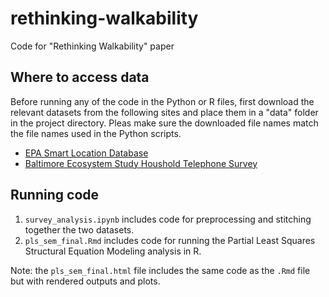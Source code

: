 # rethinking-walkability
Code for "Rethinking Walkability" paper

## Where to access data
Before running any of the code in the Python or R files, first download the relevant datasets from the following sites and place them in a "data" folder in the project directory. Pleas make sure the downloaded file names match the file names used in the Python scripts.
- [EPA Smart Location Database](https://www.epa.gov/smartgrowth/smart-location-mapping)
- [Baltimore Ecosystem Study Houshold Telephone Survey](https://portal.edirepository.org/nis/mapbrowse?packageid=knb-lter-bes.4000.180)

## Running code
1. `survey_analysis.ipynb` includes code for preprocessing and stitching together the two datasets.
2. `pls_sem_final.Rmd` includes code for running the Partial Least Squares Structural Equation Modeling analysis in R.

Note: the `pls_sem_final.html` file includes the same code as the `.Rmd` file but with rendered outputs and plots.
